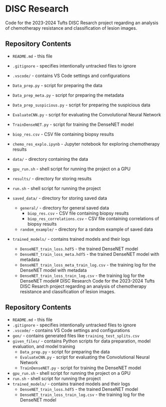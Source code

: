 # DISC Research
Code for the 2023-2024 Tufts DISC Resarch project regarding an analysis of chemotherapy resistance and classification of lesion images.

## Repository Contents
* `README.md` - this file
* `.gitignore` - specifies intentionally untracked files to ignore
* `.vscode/` - contains VS Code settings and configurations
* `Data_prep.py` - script for preparing the data
* `Data_prep_meta.py` - script for preparing the metadata
* `Data_prep_suspicious.py` - script for preparing the suspicious data
* `EvaluateCNN.py` - script for evaluating the Convolutional Neural Network
* `TrainDenseNET.py` - script for training the DenseNET model
* `biop_res.csv` - CSV file containing biopsy results
* `chemo_res_explo.ipynb` - Jupyter notebook for exploring chemotherapy results
* `data/` - directory containing the data

* `gpu_run.sh` - shell script for running the project on a GPU
* `results/` - directory for storing results
* `run.sh` - shell script for running the project
* `saved_data/` - directory for storing saved data
  * `general/` - directory for general saved data
    * `biop_res.csv` - CSV file containing biopsy results
    * `biop_res_correlations.csv` - CSV file containing correlations of biopsy results
  * `random_example/` - directory for a random example of saved data
* `trained_models/` - contains trained models and their logs
  * `DenseNET_train_loss.hdf5` - the trained DenseNET model
  * `DenseNET_train_loss_meta.hdf5` - the trained DenseNET model with metadata
  * `DenseNET_train_loss_meta_train_log.csv` - the training log for the DenseNET model with metadata
  * `DenseNET_train_loss_train_log.csv` - the training log for the DenseNET model# DISC Research
Code for the 2023-2024 Tufts DISC Resarch project regarding an analysis of chemotherapy resistance and classification of lesion images.

## Repository Contents
* `README.md` - this file
* `.gitignore` - specifies intentionally untracked files to ignore
* `.vscode/` - contains VS Code settings and configurations
* `gen/` - contains generated files like `training_test_splits.csv`
* `given_files/` - contains Python scripts for data preparation, model evaluation, and model training
  * `Data_prep.py` - script for preparing the data
  * `EvaluateCNN.py` - script for evaluating the Convolutional Neural Network
  * `TrainDenseNET.py` - script for training the DenseNET model
* `gpu_run.sh` - shell script for running the project on a GPU
* `run.sh` - shell script for running the project
* `trained_models/` - contains trained models and their logs
  * `DenseNET_train_loss.hdf5` - the trained DenseNET model
  * `DenseNET_train_loss_train_log.csv` - the training log for the DenseNET model
